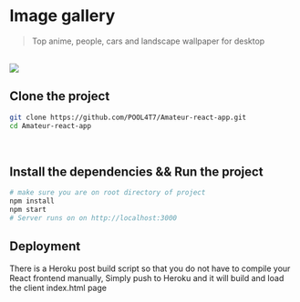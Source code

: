 # Image gallery

> Top anime, people, cars and landscape wallpaper for desktop

<br>

<img src="https://i.imgur.com/eXbyZNl.png" >

<br >

## Clone the project

```bash
git clone https://github.com/POOL4T7/Amateur-react-app.git
cd Amateur-react-app
```

<br>

## Install the dependencies && Run the project

```bash
# make sure you are on root directory of project
npm install
npm start
# Server runs on on http://localhost:3000

```

## Deployment

There is a Heroku post build script so that you do not have to compile your React frontend manually, Simply push to Heroku and it will build and load the client index.html page
